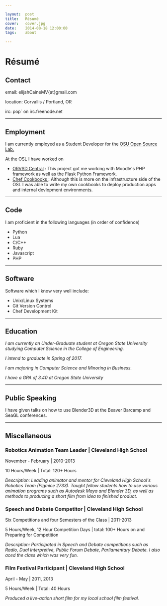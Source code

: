 ```yaml
---

layout:  post
title:   Résumé 
cover:   cover.jpg
date:    2014-08-18 12:00:00
tags:    about 

---
```


# Résumé 

## Contact

email: elijahCaineMV{at}gmail.com

location: Corvallis / Portland, OR

irc: pop` on irc.freenode.net

---

## Employment

I am currently employed as a Student Developer for the 
<a href="http://osuosl.org">OSU Open Source Lab.</a>

At the OSL I have worked on

* <a href="https://github.com/orvsd">ORVSD Central</a> : This project got me
working with Moodle's PHP framework as well as the Flask Python Framework.
* <a href="https://github.com/osuosl-cookbooks"> Chef Cookbooks </a> : Although
this is more on the infrastructure side of the OSL I was able to write my own
cookbooks to deploy production apps and internal devlopment environments.

---

## Code

I am proficient in the following languages (in order of confidence)

* Python
* Lua
* C/C++
* Ruby
* Javascript
* PHP

---

## Software

Software which I know very well include:

* Unix/Linux Systems
* Git Version Control
* Chef Development Kit

---

## Education

*I am currently an Under-Graduate student at Oregon State University studying 
Computer Science in the College of Engineering.* 

*I intend to graduate in Spring of 2017.*

*I am majoring in Computer Science and Minoring in Business.*

*I have a GPA of 3.40 at Oregon State University*

---

## Public Speaking

I have given talks on how to use Blender3D at the Beaver Barcamp and SeaGL
conferences.

---

## Miscellaneous

### Robotics Animation Team Leader | Cleveland High School

November - February | 2010-2013

10 Hours/Week | Total: 120+ Hours

*Description: Leading animator and mentor for Cleveland High School's Robotics
Team (Pigmice 2733). Taught fellow students how to use various animation 
programs such as Autodesk Maya and Blender 3D, as well as methods to producing
a short film from idea to finished product.*

### Speech and Debate Competitor | Cleveland High School

Six Competitions and four Semesters of the Class | 2011-2013

5 Hours/Week, 12 Hour Competition Days | total: 100+ Hours on and Preparing for
Competition

*Description: Participated in Speech and Debate competitions such as Radio, 
Dual Interpretive, Public Forum Debate, Parliamentary Debate. I also aced the 
class which was very fun.*

### Film Festival Participant | Cleveland High School

April - May | 2011, 2013

5 Hours/Week | Total: 40 Hours

*Produced a live-action short film for my local school film festival.* 
